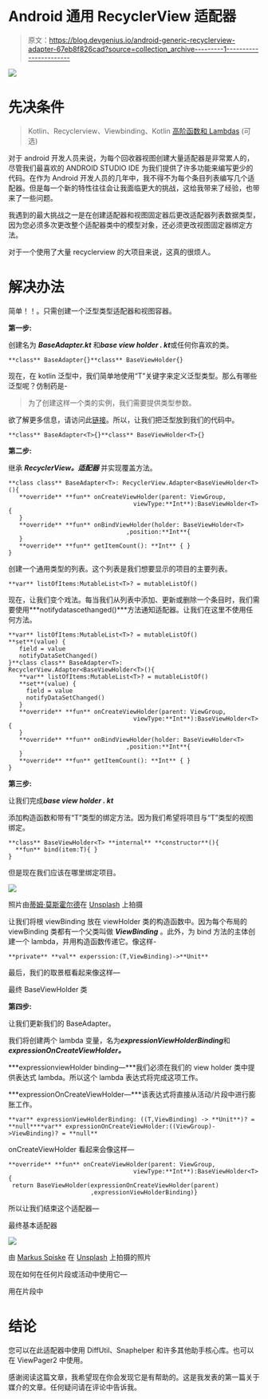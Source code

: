 # Android 通用 RecyclerView 适配器

> 原文：<https://blog.devgenius.io/android-generic-recyclerview-adapter-67eb8f826cad?source=collection_archive---------1----------------------->

![](img/79ca623df197700dd4dcc5650eb2f165.png)

# 先决条件

> Kotlin、Recyclerview、Viewbinding、Kotlin [高阶函数和 Lambdas](https://kotlinlang.org/docs/reference/lambdas.html) (可选)

对于 android 开发人员来说，为每个回收器视图创建大量适配器是非常累人的，尽管我们最喜欢的 ANDROID STUDIO IDE 为我们提供了许多功能来编写更少的代码。在作为 Android 开发人员的几年中，我不得不为每个条目列表编写几个适配器。但是每一个新的特性往往会让我面临更大的挑战，这给我带来了经验，也带来了一些问题。

我遇到的最大挑战之一是在创建适配器和视图固定器后更改适配器列表数据类型，因为您必须多次更改整个适配器类中的模型对象，还必须更改视图固定器绑定方法。

对于一个使用了大量 recyclerview 的大项目来说，这真的很烦人。

# 解决办法

简单！！。只需创建一个泛型类型适配器和视图容器。

**第一步:**

创建名为 ***BaseAdapter.kt*** 和***base view holder . kt***或任何你喜欢的类。

```
**class** BaseAdapter{}**class** BaseViewHolder{}
```

现在，在 kotlin 泛型中，我们简单地使用“T”关键字来定义泛型类型。那么有哪些泛型呢？仿制药是-

> 为了创建这样一个类的实例，我们需要提供类型参数。

欲了解更多信息，请访问此[链接](https://kotlinlang.org/docs/reference/generics.html)。所以，让我们把泛型放到我们的代码中。

```
**class** BaseAdapter<T>{}**class** BaseViewHolder<T>{}
```

**第二步:**

继承 ***RecyclerView。适配器*** 并实现覆盖方法。

```
**class class** BaseAdapter<T>: RecyclerView.Adapter<BaseViewHolder<T>(){
   **override** **fun** onCreateViewHolder(parent: ViewGroup, 
                                   viewType:**Int**):BaseViewHolder<T> {
   }
   **override** **fun** onBindViewHolder(holder: BaseViewHolder<T>
                                 ,position:**Int**{
   }
   **override** **fun** getItemCount(): **Int** { }
}
```

创建一个通用类型的列表。这个列表是我们想要显示的项目的主要列表。

```
**var** listOfItems:MutableList<T>? = mutableListOf()
```

现在，让我们变个戏法。每当我们从列表中添加、更新或删除一个条目时，我们需要使用***notifydatascethanged()***方法通知适配器。让我们在这里不使用任何方法。

```
**var** listOfItems:MutableList<T>? = mutableListOf()
**set**(value) {
   field = value
   notifyDataSetChanged()
}**class class** BaseAdapter<T>: RecyclerView.Adapter<BaseViewHolder<T>(){
   **var** listOfItems:MutableList<T>? = mutableListOf()
   **set**(value) {
     field = value
     notifyDataSetChanged()
   }
   **override** **fun** onCreateViewHolder(parent: ViewGroup, 
                                   viewType:**Int**):BaseViewHolder<T> {
   }
   **override** **fun** onBindViewHolder(holder: BaseViewHolder<T>
                                 ,position:**Int**{
   }
   **override** **fun** getItemCount(): **Int** { }
}
```

**第三步:**

让我们完成***base view holder . kt***

添加构造函数和带有“T”类型的绑定方法。因为我们希望将项目与“T”类型的视图绑定。

```
**class** BaseViewHolder<T> **internal** **constructor**(){
  **fun** bind(item:T){ }
}
```

但是现在我们应该在哪里绑定项目。

![](img/41c584a2f07b7625c4f1ae51fd9d74ac.png)

照片由[蒂姆·莫斯霍尔德](https://unsplash.com/@timmossholder?utm_source=medium&utm_medium=referral)在 [Unsplash](https://unsplash.com?utm_source=medium&utm_medium=referral) 上拍摄

让我们将根 viewBinding 放在 viewHolder 类的构造函数中。因为每个布局的 viewBinding 类都有一个父类叫做 ***ViewBinding*** 。此外，为 bind 方法的主体创建一个 lambda，并用构造函数传递它。像这样-

```
**private** **val** experssion:(T,ViewBinding)->**Unit**
```

最后，我们的取景框看起来像这样—

最终 BaseViewHolder 类

**第四步:**

让我们更新我们的 BaseAdapter。

我们将创建两个 lambda 变量，名为***expressionViewHolderBinding***和***expressionOnCreateViewHolder。***

***expressionviewHolder binding—***我们必须在我们的 view holder 类中提供表达式 lambda。所以这个 lambda 表达式将完成这项工作。

***expressionOnCreateViewHolder—***该表达式将直接从活动/片段中进行膨胀工作。

```
**var** expressionViewHolderBinding: ((T,ViewBinding) -> **Unit**)? = **null****var** expressionOnCreateViewHolder:((ViewGroup)->ViewBinding)? = **null**
```

onCreateViewHolder 看起来会像这样—

```
**override** **fun** onCreateViewHolder(parent: ViewGroup, 
                                   viewType:**Int**):BaseViewHolder<T> {
 return BaseViewHolder(expressionOnCreateViewHolder(parent)
                       ,expressionViewHolderBinding)}
```

所以让我们结束这个适配器—

最终基本适配器

![](img/504075edd6fcb4e8fe50a3087354e3db.png)

由 [Markus Spiske](https://unsplash.com/@markusspiske?utm_source=medium&utm_medium=referral) 在 [Unsplash](https://unsplash.com?utm_source=medium&utm_medium=referral) 上拍摄的照片

现在如何在任何片段或活动中使用它—

用在片段中

# 结论

您可以在此适配器中使用 DiffUtil、Snaphelper 和许多其他助手核心库。也可以在 ViewPager2 中使用。

感谢阅读这篇文章，我希望现在你会发现它是有帮助的。这是我发表的第一篇关于媒介的文章。任何疑问请在评论中告诉我。